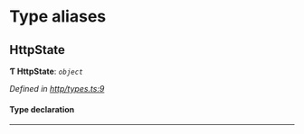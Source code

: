 

# Type aliases

<a id="httpstate"></a>

##  HttpState

**Ƭ HttpState**: *`object`*

*Defined in [http/types.ts:9](https://github.com/polkadot-js/api/blob/6ee5799/packages/rpc-provider/src/http/types.ts#L9)*

#### Type declaration

___

